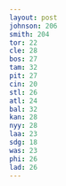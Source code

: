 ```yaml
---
layout: post
johnson: 206
smith: 204
tor: 22
cle: 28
bos: 27
tam: 32
pit: 27
cin: 20
stl: 26
atl: 24
bal: 32
kan: 28
nyy: 28
laa: 23
sdg: 18
was: 23
phi: 26
lad: 26
---
```

